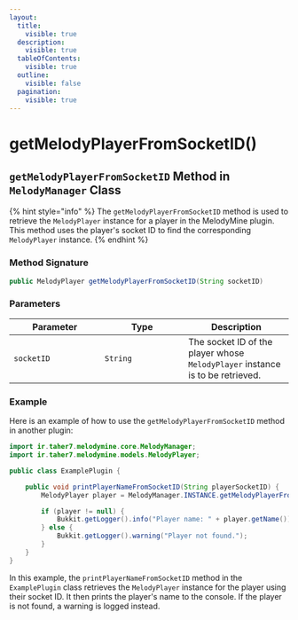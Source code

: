 ```yaml
---
layout:
  title:
    visible: true
  description:
    visible: true
  tableOfContents:
    visible: true
  outline:
    visible: false
  pagination:
    visible: true
---
```


# getMelodyPlayerFromSocketID()

## `getMelodyPlayerFromSocketID` Method in `MelodyManager` Class

{% hint style="info" %}
The `getMelodyPlayerFromSocketID` method is used to retrieve the `MelodyPlayer` instance for a player in the MelodyMine plugin. This method uses the player's socket ID to find the corresponding `MelodyPlayer` instance.
{% endhint %}

### Method Signature

```java
public MelodyPlayer getMelodyPlayerFromSocketID(String socketID)
```

### Parameters

<table><thead><tr><th width="148">Parameter</th><th width="135">Type</th><th>Description</th></tr></thead><tbody><tr><td><code>socketID</code></td><td><code>String</code></td><td>The socket ID of the player whose <code>MelodyPlayer</code> instance is to be retrieved.</td></tr></tbody></table>

### Example

Here is an example of how to use the `getMelodyPlayerFromSocketID` method in another plugin:

```java
import ir.taher7.melodymine.core.MelodyManager;
import ir.taher7.melodymine.models.MelodyPlayer;

public class ExamplePlugin {

    public void printPlayerNameFromSocketID(String playerSocketID) {
        MelodyPlayer player = MelodyManager.INSTANCE.getMelodyPlayerFromSocketID(playerSocketID);

        if (player != null) {
            Bukkit.getLogger().info("Player name: " + player.getName());
        } else {
            Bukkit.getLogger().warning("Player not found.");
        }
    }
}
```

In this example, the `printPlayerNameFromSocketID` method in the `ExamplePlugin` class retrieves the `MelodyPlayer` instance for the player using their socket ID. It then prints the player's name to the console. If the player is not found, a warning is logged instead.
